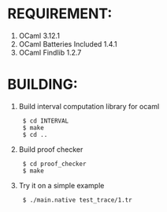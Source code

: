 REQUIREMENT:
============
1. OCaml 3.12.1
2. OCaml Batteries Included 1.4.1
3. OCaml Findlib 1.2.7

BUILDING:
=========

1. Build interval computation library for ocaml

		$ cd INTERVAL
		$ make
		$ cd ..

2. Build proof checker

		$ cd proof_checker
		$ make

3. Try it on a simple example

		$ ./main.native test_trace/1.tr
